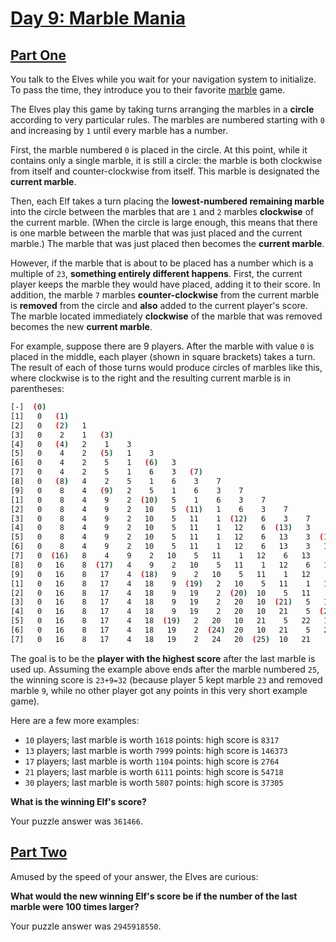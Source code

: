 # [Day 9: Marble Mania](https://adventofcode.com/2018/day/9)

## [Part One](./part_one.ts)

You talk to the Elves while you wait for your navigation system to initialize. To pass the time, they introduce you to their favorite [marble](<https://en.wikipedia.org/wiki/Marble_(toy)>) game.

The Elves play this game by taking turns arranging the marbles in a **circle** according to very particular rules. The marbles are numbered starting with `0` and increasing by `1` until every marble has a number.

First, the marble numbered `0` is placed in the circle. At this point, while it contains only a single marble, it is still a circle: the marble is both clockwise from itself and counter-clockwise from itself. This marble is designated the **current marble**.

Then, each Elf takes a turn placing the **lowest-numbered remaining marble** into the circle between the marbles that are `1` and `2` marbles **clockwise** of the current marble. (When the circle is large enough, this means that there is one marble between the marble that was just placed and the current marble.) The marble that was just placed then becomes the **current marble**.

However, if the marble that is about to be placed has a number which is a multiple of `23`, **something entirely different happens**. First, the current player keeps the marble they would have placed, adding it to their score. In addition, the marble `7` marbles **counter-clockwise** from the current marble is **removed** from the circle and **also** added to the current player's score. The marble located immediately **clockwise** of the marble that was removed becomes the new **current marble**.

For example, suppose there are 9 players. After the marble with value `0` is placed in the middle, each player (shown in square brackets) takes a turn. The result of each of those turns would produce circles of marbles like this, where clockwise is to the right and the resulting current marble is in parentheses:

```bash
[-]  (0)
[1]   0   (1)
[2]   0   (2)   1
[3]   0    2    1   (3)
[4]   0   (4)   2    1    3
[5]   0    4    2   (5)   1    3
[6]   0    4    2    5    1   (6)   3
[7]   0    4    2    5    1    6    3   (7)
[8]   0   (8)   4    2    5    1    6    3    7
[9]   0    8    4   (9)   2    5    1    6    3    7
[1]   0    8    4    9    2  (10)   5    1    6    3    7
[2]   0    8    4    9    2   10    5  (11)   1    6    3    7
[3]   0    8    4    9    2   10    5   11    1  (12)   6    3    7
[4]   0    8    4    9    2   10    5   11    1   12    6  (13)   3    7
[5]   0    8    4    9    2   10    5   11    1   12    6   13    3  (14)   7
[6]   0    8    4    9    2   10    5   11    1   12    6   13    3   14    7  (15)
[7]   0  (16)   8    4    9    2   10    5   11    1   12    6   13    3   14    7   15
[8]   0   16    8  (17)   4    9    2   10    5   11    1   12    6   13    3   14    7   15
[9]   0   16    8   17    4  (18)   9    2   10    5   11    1   12    6   13    3   14    7   15
[1]   0   16    8   17    4   18    9  (19)   2   10    5   11    1   12    6   13    3   14    7   15
[2]   0   16    8   17    4   18    9   19    2  (20)  10    5   11    1   12    6   13    3   14    7   15
[3]   0   16    8   17    4   18    9   19    2   20   10  (21)   5   11    1   12    6   13    3   14    7   15
[4]   0   16    8   17    4   18    9   19    2   20   10   21    5  (22)  11    1   12    6   13    3   14    7   15
[5]   0   16    8   17    4   18  (19)   2   20   10   21    5   22   11    1   12    6   13    3   14    7   15
[6]   0   16    8   17    4   18   19    2  (24)  20   10   21    5   22   11    1   12    6   13    3   14    7   15
[7]   0   16    8   17    4   18   19    2   24   20  (25)  10   21    5   22   11    1   12    6   13    3   14    7   15
```

The goal is to be the **player with the highest score** after the last marble is used up. Assuming the example above ends after the marble numbered `25`, the winning score is `23+9=32` (because player 5 kept marble `23` and removed marble `9`, while no other player got any points in this very short example game).

Here are a few more examples:

- `10` players; last marble is worth `1618` points: high score is `8317`
- `13` players; last marble is worth `7999` points: high score is `146373`
- `17` players; last marble is worth `1104` points: high score is `2764`
- `21` players; last marble is worth `6111` points: high score is `54718`
- `30` players; last marble is worth `5807` points: high score is `37305`

**What is the winning Elf's score?**

Your puzzle answer was `361466`.

## [Part Two](./part_two.ts)

Amused by the speed of your answer, the Elves are curious:

**What would the new winning Elf's score be if the number of the last marble were 100 times larger?**

Your puzzle answer was `2945918550`.
